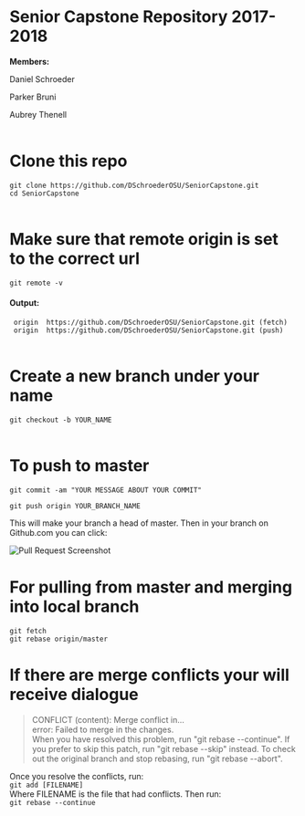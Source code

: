 # Senior Capstone Repository 2017-2018
**Members:**

Daniel Schroeder

Parker Bruni

Aubrey Thenell 
<br><br>

# Clone this repo
```git clone https://github.com/DSchroederOSU/SeniorCapstone.git```  
```cd SeniorCapstone```
<br><br>

# Make sure that remote origin is set to the correct url
```git remote -v```

#### Output:

``` origin	https://github.com/DSchroederOSU/SeniorCapstone.git (fetch)```  
``` origin	https://github.com/DSchroederOSU/SeniorCapstone.git (push)```
<br><br>


# Create a new branch under your name
```git checkout -b YOUR_NAME```
<br><br>


# To push to master
```git commit -am "YOUR MESSAGE ABOUT YOUR COMMIT"```

```git push origin YOUR_BRANCH_NAME```

This will make your branch a head of master. Then in your branch on Github.com you can click:

![Pull Request Screenshot](https://github.com/DSchroederOSU/SeniorCapstone/blob/master/Misc/Github_Pull_request.png)


# For pulling from master and merging into local branch
```git fetch```  
```git rebase origin/master```

# If there are merge conflicts your will receive dialogue
>CONFLICT (content): Merge conflict in...</br> error: Failed to merge in the changes.</br>When you have resolved this problem, run "git rebase --continue".
If you prefer to skip this patch, run "git rebase --skip" instead.
To check out the original branch and stop rebasing, run "git rebase --abort".

Once you resolve the conflicts, run:  
```git add [FILENAME]```  
Where FILENAME is the file that had conflicts. Then run:  
```git rebase --continue```